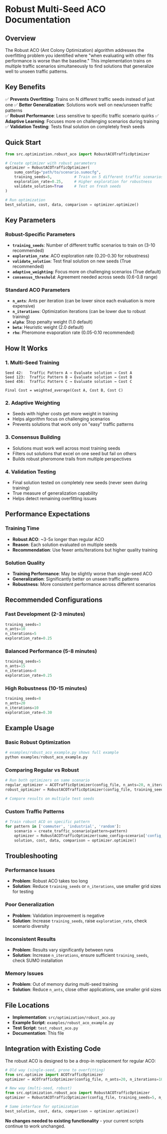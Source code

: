 # Robust Multi-Seed ACO Documentation

## Overview

The Robust ACO (Ant Colony Optimization) algorithm addresses the overfitting problem you identified where "when evaluating with other fits performance is worse than the baseline." This implementation trains on multiple traffic scenarios simultaneously to find solutions that generalize well to unseen traffic patterns.

## Key Benefits

✅ **Prevents Overfitting**: Trains on N different traffic seeds instead of just one
✅ **Better Generalization**: Solutions work well on new/unseen traffic patterns  
✅ **Robust Performance**: Less sensitive to specific traffic scenario quirks
✅ **Adaptive Learning**: Focuses more on challenging scenarios during training
✅ **Validation Testing**: Tests final solution on completely fresh seeds

## Quick Start

```python
from src.optimization.robust_aco import RobustACOTrafficOptimizer

# Create optimizer with robust parameters
optimizer = RobustACOTrafficOptimizer(
    sumo_config="path/to/scenario.sumocfg",
    training_seeds=5,          # Train on 5 different traffic scenarios
    exploration_rate=0.25,     # Higher exploration for robustness
    validate_solution=True     # Test on fresh seeds
)

# Run optimization
best_solution, cost, data, comparison = optimizer.optimize()
```

## Key Parameters

### Robust-Specific Parameters
- **`training_seeds`**: Number of different traffic scenarios to train on (3-10 recommended)
- **`exploration_rate`**: ACO exploration rate (0.20-0.30 for robustness)  
- **`validate_solution`**: Test final solution on new seeds (True recommended)
- **`adaptive_weighting`**: Focus more on challenging scenarios (True default)
- **`consensus_threshold`**: Agreement needed across seeds (0.6-0.8 range)

### Standard ACO Parameters
- **`n_ants`**: Ants per iteration (can be lower since each evaluation is more expensive)
- **`n_iterations`**: Optimization iterations (can be lower due to robust training)
- **`alpha`**: Stop penalty weight (1.0 default)
- **`beta`**: Heuristic weight (2.0 default)
- **`rho`**: Pheromone evaporation rate (0.05-0.10 recommended)

## How It Works

### 1. Multi-Seed Training
```
Seed 42:   Traffic Pattern A → Evaluate solution → Cost A
Seed 123:  Traffic Pattern B → Evaluate solution → Cost B  
Seed 456:  Traffic Pattern C → Evaluate solution → Cost C
           
Final Cost = weighted_average(Cost A, Cost B, Cost C)
```

### 2. Adaptive Weighting
- Seeds with higher costs get more weight in training
- Helps algorithm focus on challenging scenarios
- Prevents solutions that work only on "easy" traffic patterns

### 3. Consensus Building  
- Solutions must work well across most training seeds
- Filters out solutions that excel on one seed but fail on others
- Builds robust pheromone trails from multiple perspectives

### 4. Validation Testing
- Final solution tested on completely new seeds (never seen during training)
- True measure of generalization capability
- Helps detect remaining overfitting issues

## Performance Expectations

### Training Time
- **Robust ACO**: ~3-5x longer than regular ACO
- **Reason**: Each solution evaluated on multiple seeds
- **Recommendation**: Use fewer ants/iterations but higher quality training

### Solution Quality
- **Training Performance**: May be slightly worse than single-seed ACO
- **Generalization**: Significantly better on unseen traffic patterns
- **Robustness**: More consistent performance across different scenarios

## Recommended Configurations

### Fast Development (2-3 minutes)
```python
training_seeds=3
n_ants=10
n_iterations=5
exploration_rate=0.25
```

### Balanced Performance (5-8 minutes)
```python
training_seeds=5
n_ants=15
n_iterations=8
exploration_rate=0.25
```

### High Robustness (10-15 minutes)
```python
training_seeds=8
n_ants=20
n_iterations=10
exploration_rate=0.30
```

## Example Usage

### Basic Robust Optimization
```python
# examples/robust_aco_example.py shows full example
python examples/robust_aco_example.py
```

### Comparing Regular vs Robust
```python
# Run both optimizers on same scenario
regular_optimizer = ACOTrafficOptimizer(config_file, n_ants=20, n_iterations=10)
robust_optimizer = RobustACOTrafficOptimizer(config_file, training_seeds=5, n_ants=15, n_iterations=8)

# Compare results on multiple test seeds
```

### Custom Traffic Patterns
```python
# Train robust ACO on specific pattern
for pattern in ['commuter', 'industrial', 'random']:
    scenario = create_traffic_scenario(pattern=pattern)
    optimizer = RobustACOTrafficOptimizer(sumo_config=scenario['config_file'])
    solution, cost, data, comparison = optimizer.optimize()
```

## Troubleshooting

### Performance Issues
- **Problem**: Robust ACO takes too long
- **Solution**: Reduce `training_seeds` or `n_iterations`, use smaller grid sizes for testing

### Poor Generalization
- **Problem**: Validation improvement is negative
- **Solution**: Increase `training_seeds`, raise `exploration_rate`, check scenario diversity

### Inconsistent Results
- **Problem**: Results vary significantly between runs  
- **Solution**: Increase `n_iterations`, ensure sufficient `training_seeds`, check SUMO installation

### Memory Issues
- **Problem**: Out of memory during multi-seed training
- **Solution**: Reduce `n_ants`, close other applications, use smaller grid sizes

## File Locations

- **Implementation**: `src/optimization/robust_aco.py`
- **Example Script**: `examples/robust_aco_example.py` 
- **Test Script**: `test_robust_aco.py`
- **Documentation**: This file

## Integration with Existing Code

The robust ACO is designed to be a drop-in replacement for regular ACO:

```python
# Old way (single-seed, prone to overfitting)
from src.optimize import ACOTrafficOptimizer
optimizer = ACOTrafficOptimizer(config_file, n_ants=20, n_iterations=10)

# New way (multi-seed, robust)
from src.optimization.robust_aco import RobustACOTrafficOptimizer  
optimizer = RobustACOTrafficOptimizer(config_file, training_seeds=5, n_ants=15, n_iterations=8)

# Same interface for optimization
best_solution, cost, data, comparison = optimizer.optimize()
```

**No changes needed to existing functionality** - your current scripts continue to work unchanged.
